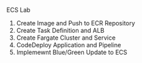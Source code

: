ECS Lab

1. Create Image and Push to ECR Repository
2. Create Task Definition and ALB
3. Create Fargate Cluster and Service
4. CodeDeploy Application and Pipeline
5. Implemewnt Blue/Green Update to ECS
